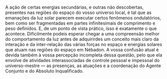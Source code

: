 A ação de certas energias secundárias, e outras não descobertas, presentes nas regiões do espaço do vosso universo local, é tal que as emanações da luz solar parecem executar certos fenômenos ondulatórios, bem como ser fragmentadas em partes infinitesimais de comprimento e peso definidos. E, de um ponto de vista prático, isso é exatamente o que acontece. Dificilmente podeis esperar chegar a uma compreensão melhor do comportamento da luz antes de adquirirdes um conceito mais claro da interação e da inter-relação das várias forças no espaço e energias solares que atuam nas regiões do espaço em Nébadon. A vossa confusão atual é devida também à vossa percepção incompleta dessa questão, pelo que ela envolve de atividades interassociadas de controle pessoal e impessoal do universo-mestre — as presenças, as atuações e a coordenação do Agente Conjunto e do Absoluto Inqualificado.